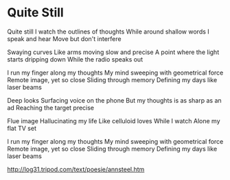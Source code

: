 # Quite Still

Quite still
I watch the outlines of thoughts
While around shallow words I speak and hear
Move but don't interfere

Swaying curves
Like arms moving slow and precise
A point where the light starts dripping down
While the radio speaks out

I run my finger along my thoughts
My mind sweeping with geometrical force
Remote image, yet so close
Sliding through memory
Defining my days like laser beams

Deep looks
Surfacing voice on the phone
But my thoughts is as sharp as an ad
Reaching the target precise

Flue image
Hallucinating my life
Like celluloid loves
While I watch
Alone my flat TV set

I run my finger along my thoughts
My mind sweeping with geometrical force
Remote image, yet so close
Sliding through memory
Defining my days like laser beams

http://log31.tripod.com/text/poesie/annsteel.htm